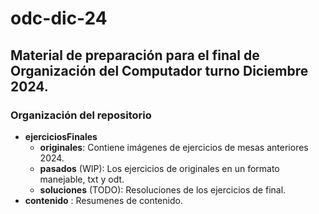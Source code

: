 # odc-dic-24

## Material de preparación para el final de Organización del Computador turno Diciembre 2024.

### Organización del repositorio

- **ejerciciosFinales**
    - **originales**: Contiene imágenes de ejercicios de mesas anteriores 2024.
    - **pasados** (WIP): Los ejercicios de originales en un formato manejable, txt y odt.
    - **soluciones** (TODO): Resoluciones de los ejercicios de final.
- **contenido** : Resumenes de contenido.

